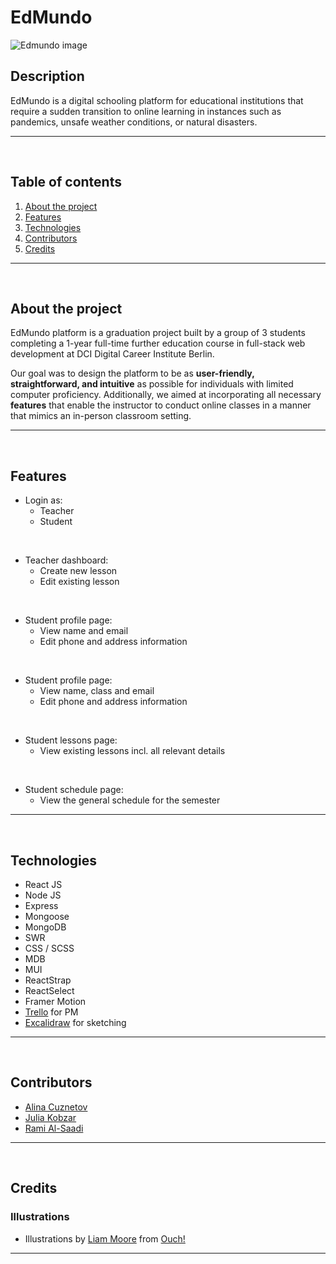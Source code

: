 # EdMundo

<img src="./client/src/assets/EdMundo.png" alt="Edmundo image">


## Description

EdMundo is a digital schooling platform for educational institutions that require a sudden transition to online learning in instances such as pandemics, unsafe weather conditions, or natural disasters.


---

</br>

## Table of contents

1. [About the project](#about-the-project)
2. [Features](#features)
3. [Technologies](#technologies)
4. [Contributors](#contributors)
5. [Credits](#credits)

---

</br>

## About the project

EdMundo platform is a graduation project built by a group of 3 students completing a 1-year full-time further education course in full-stack web development at DCI Digital Career Institute Berlin.

Our goal was to design the platform to be as **user-friendly, straightforward, and intuitive** as possible for individuals with limited computer proficiency. Additionally, we aimed at incorporating all necessary **features** that enable the instructor to conduct online classes in a manner that mimics an in-person classroom setting.

---

</br>

## Features

- Login as:
  - Teacher
  - Student

</br>

- Teacher dashboard:
  - Create new lesson
  - Edit existing lesson

</br>

- Student profile page:
  - View name and email
  - Edit phone and address information

</br>

- Student profile page:
  - View name, class and email
  - Edit phone and address information

</br>

- Student lessons page:
  - View existing lessons incl. all relevant details

</br>

- Student schedule page:
  - View the general schedule for the semester
    ​

---

</br>

## Technologies

- React JS
- Node JS
- Express
- Mongoose
- MongoDB
- SWR
- CSS / SCSS
- MDB
- MUI
- ReactStrap
- ReactSelect
- Framer Motion
- [Trello](https://trello.com/b/JE5FpQhf/school) for PM
- [Excalidraw](https://excalidraw.com/#room=8073e7ebfce6845a9ea3,EE7BYrpW5_gaHV6TyONFOg) for sketching
  ​

---

</br>

## Contributors

- [Alina Cuznetov](https://github.com/alinaincodeland)
- [Julia Kobzar](https://github.com/ju8ko)
- [Rami Al-Saadi](https://github.com/Rami24t)

---

</br>

## Credits

### Illustrations

- Illustrations by <a href="https://icons8.com/illustrations/author/GrbQqWBEhaDS">Liam Moore</a> from <a href="https://icons8.com/illustrations">Ouch!</a>

---

​
